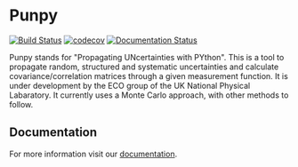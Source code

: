 # Punpy
[![Build Status](https://travis-ci.org/HYPERNETS/hypernets_processor.svg?branch=master)](https://travis-ci.org/github/pdevis/punpy) [![codecov](https://codecov.io/gh/pdevis/punpy/branch/master/graph/badge.svg)](https://codecov.io/gh/pdevis/punpy) [![Documentation Status](https://readthedocs.org/projects/punpy/badge/?version=latest)](https://punpy.readthedocs.io/en/latest/?badge=latest)

Punpy stands for "Propagating UNcertainties with PYthon". This is a tool to propagate random, structured and systematic uncertainties and calculate covariance/correlation matrices through a given measurement function. It is under development by the ECO group of the UK National Physical Labaratory. It currently uses a Monte Carlo approach, with other methods to follow.

## Documentation

For more information visit our [documentation](https://punpy.readthedocs.io/en/latest/).

